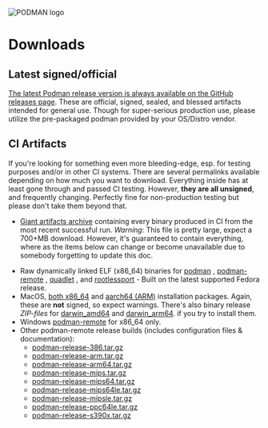 ![PODMAN logo](https://raw.githubusercontent.com/containers/common/main/logos/podman-logo-full-vert.png)

# Downloads

## Latest signed/official

[The latest Podman release version is always available on the GitHub releases
page](https://github.com/khulnasoft-lab/podman/releases/latest).  These are official,
signed, sealed, and blessed artifacts intended for general use.  Though for
super-serious production use, please utilize the pre-packaged podman provided
by your OS/Distro vendor.

## CI Artifacts

If you're looking for something even more bleeding-edge, esp. for testing
purposes and/or in other CI systems.  There are several permalinks available
depending on how much you want to download.  Everything inside has at least
gone through and passed CI testing.  However, **they are all unsigned**, and
frequently changing.  Perfectly fine for non-production testing but please
don't take them beyond that.

* [Giant artifacts
  archive](https://api.cirrus-ci.com/v1/artifact/github/khulnasoft-lab/podman/Artifacts/binary.zip)
  containing every binary produced in CI from the most recent successful run.
  *Warning*: This file is pretty large, expect a 700+MB download.  However,
  it's guaranteed to contain everything, where as the items below can change
  or become unavailable due to somebody forgetting to update this doc.

<!--

WARNING:  The items linked below all come from scripts in the `artifacts_task`
map of `.cirrus.yml`.  When adding or updating any item below, please ensure it
matches corresponding changes in the artifacts task.

-->

* Raw dynamically linked ELF (x86_64) binaries for [podman](https://api.cirrus-ci.com/v1/artifact/github/khulnasoft-lab/podman/Artifacts/binary/podman)
  , [podman-remote](https://api.cirrus-ci.com/v1/artifact/github/khulnasoft-lab/podman/Artifacts/binary/podman-remote)
  , [quadlet](https://api.cirrus-ci.com/v1/artifact/github/khulnasoft-lab/podman/Artifacts/binary/quadlet)
  , and
  [rootlessport](https://api.cirrus-ci.com/v1/artifact/github/khulnasoft-lab/podman/Artifacts/binary/rootlessport) -
  Built on the latest supported Fedora release.
* MacOS,
  [both x86_64](https://api.cirrus-ci.com/v1/artifact/github/khulnasoft-lab/podman/Artifacts/binary/podman-installer-macos-amd64.pkg)
  and
  [aarch64 (ARM)](https://api.cirrus-ci.com/v1/artifact/github/khulnasoft-lab/podman/Artifacts/binary/podman-installer-macos-aarch64.pkg)
  installation packages.  Again, these are **not** signed, so expect warnings. There's
  also binary release *ZIP-files* for
  [darwin_amd64](https://api.cirrus-ci.com/v1/artifact/github/khulnasoft-lab/podman/Artifacts/binary/podman-remote-release-darwin_amd64.zip)
  and
  [darwin_arm64](https://api.cirrus-ci.com/v1/artifact/github/khulnasoft-lab/podman/Artifacts/binary/podman-remote-release-darwin_arm64.zip).
  if you try to install them.
* Windows [podman-remote](https://api.cirrus-ci.com/v1/artifact/github/khulnasoft-lab/podman/Artifacts/binary/podman-remote-release-windows_amd64.zip) for x86_64 only.
* Other podman-remote release builds (includes configuration files & documentation):
  * [podman-release-386.tar.gz](https://api.cirrus-ci.com/v1/artifact/github/khulnasoft-lab/podman/Artifacts/binary/podman-release-386.tar.gz)
  * [podman-release-arm.tar.gz](https://api.cirrus-ci.com/v1/artifact/github/khulnasoft-lab/podman/Artifacts/binary/podman-release-arm.tar.gz)
  * [podman-release-arm64.tar.gz](https://api.cirrus-ci.com/v1/artifact/github/khulnasoft-lab/podman/Artifacts/binary/podman-release-arm64.tar.gz)
  * [podman-release-mips.tar.gz](https://api.cirrus-ci.com/v1/artifact/github/khulnasoft-lab/podman/Artifacts/binary/podman-release-mips.tar.gz)
  * [podman-release-mips64.tar.gz](https://api.cirrus-ci.com/v1/artifact/github/khulnasoft-lab/podman/Artifacts/binary/podman-release-mips64.tar.gz)
  * [podman-release-mips64le.tar.gz](https://api.cirrus-ci.com/v1/artifact/github/khulnasoft-lab/podman/Artifacts/binary/podman-release-mips64le.tar.gz)
  * [podman-release-mipsle.tar.gz](https://api.cirrus-ci.com/v1/artifact/github/khulnasoft-lab/podman/Artifacts/binary/podman-release-mipsle.tar.gz)
  * [podman-release-ppc64le.tar.gz](https://api.cirrus-ci.com/v1/artifact/github/khulnasoft-lab/podman/Artifacts/binary/podman-release-ppc64le.tar.gz)
  * [podman-release-s390x.tar.gz](https://api.cirrus-ci.com/v1/artifact/github/khulnasoft-lab/podman/Artifacts/binary/podman-release-s390x.tar.gz)
